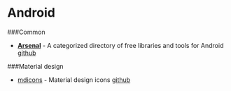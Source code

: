 
Android
=======

###Common


* [**Arsenal**](https://android-arsenal.com/) - A categorized directory of free libraries and tools for Android [github](https://github.com/vbauer/android-arsenal.com)

###Material design

* [mdicons](http://materialdesignicons.com/) - Material design icons [github](https://github.com/Templarian/MaterialDesign)
